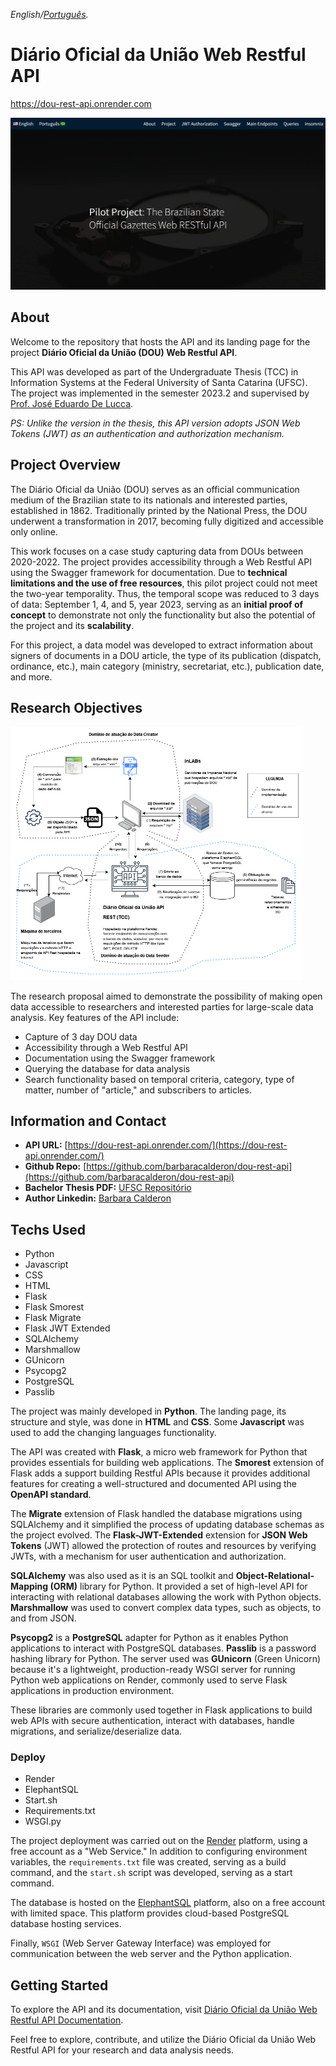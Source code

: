 _English/[Português](LEIAME.md)._

# Diário Oficial da União Web Restful API
https://dou-rest-api.onrender.com


![The DOU Web Restful API landing page](static/landing_page.png)

## About

Welcome to the repository that hosts the API and its landing page for the project **Diário Oficial da União (DOU) Web Restful API**.

This API was developed as part of the Undergraduate Thesis (TCC) in Information Systems at the Federal University of Santa Catarina (UFSC). The project was implemented in the semester 2023.2 and supervised by [Prof. José Eduardo De Lucca](https://www.linkedin.com/in/delucca).

_PS: Unlike the version in the thesis, this API version adopts JSON Web Tokens (JWT) as an authentication and authorization mechanism._

## Project Overview

The Diário Oficial da União (DOU) serves as an official communication medium of the Brazilian state to its nationals and interested parties, established in 1862. Traditionally printed by the National Press, the DOU underwent a transformation in 2017, becoming fully digitized and accessible only online.

This work focuses on a case study capturing data from DOUs between 2020-2022. The project provides accessibility through a Web Restful API using the Swagger framework for documentation. Due to **technical limitations and the use of free resources**, this pilot project could not meet the two-year temporality. Thus, the temporal scope was reduced to 3 days of data: September 1, 4, and 5, year 2023, serving as an **initial proof of concept** to demonstrate not only the functionality but also the potential of the project and its **scalability**.

For this project, a data model was developed to extract information about signers of documents in a DOU article, the type of its publication (dispatch, ordinance, etc.), main category (ministry, secretariat, etc.), publication date, and more.

## Research Objectives

![Project](static/project_small.png)

The research proposal aimed to demonstrate the possibility of making open data accessible to researchers and interested parties for large-scale data analysis. Key features of the API include:

- Capture of 3 day DOU data 
- Accessibility through a Web Restful API
- Documentation using the Swagger framework
- Querying the database for data analysis
- Search functionality based on temporal criteria, category, type of matter, number of "article," and subscribers to articles.

## Information and Contact

- **API URL:** [https://dou-rest-api.onrender.com/](https://dou-rest-api.onrender.com/)
- **Github Repo:** [https://github.com/barbaracalderon/dou-rest-api](https://github.com/barbaracalderon/dou-rest-api)
- **Bachelor Thesis PDF:** [UFSC Repositório](https://repositorio.ufsc.br/bitstream/handle/123456789/253322/TCC%20-%20Barbara%20Calderon.pdf?sequence=1&isAllowed=y)
- **Author Linkedin:** [Barbara Calderon](https://www.linkedin.com/in/barbaracalderondev)

## Techs Used

* Python
* Javascript
* CSS
* HTML
* Flask
* Flask Smorest
* Flask Migrate
* Flask JWT Extended
* SQLAlchemy
* Marshmallow
* GUnicorn
* Psycopg2
* PostgreSQL
* Passlib

The project was mainly developed in **Python**. The landing page, its structure and style, was done in **HTML** and **CSS**. Some **Javascript** was used to add the changing languages functionality.

The API was created with **Flask**, a micro web framework for Python that provides essentials for building web applications. The **Smorest** extension of Flask adds a support building Restful APIs because it provides additional features for creating a well-structured and documented API using the **OpenAPI standard**.  

The **Migrate** extension of Flask handled the database migrations using SQLAlchemy and it simplified the process of updating database schemas as the project evolved. The **Flask-JWT-Extended** extension for **JSON Web Tokens** (JWT) allowed the protection of routes and resources by verifying JWTs, with a mechanism for user authentication and authorization.

**SQLAlchemy** was also used as it is an SQL toolkit and **Object-Relational-Mapping (ORM)** library for Python. It provided a set of high-level API for interacting with relational databases allowing the work with Python objects. **Marshmallow** was used to convert complex data types, such as objects, to and from JSON.

**Psycopg2** is a **PostgreSQL** adapter for Python as it enables Python applications to interact with PostgreSQL databases. **Passlib** is a password hashing library for Python. The server used was **GUnicorn** (Green Unicorn) because it's a lightweight, production-ready WSGI server for running Python web applications on Render, commonly used to serve Flask applications in production environment.

These libraries are commonly used together in Flask applications to build web APIs with secure authentication, interact with databases, handle migrations, and serialize/deserialize data.

### Deploy

- Render
- ElephantSQL
- Start.sh
- Requirements.txt
- WSGI.py

The project deployment was carried out on the [Render](https://render.com/) platform, using a free account as a "Web Service." In addition to configuring environment variables, the `requirements.txt` file was created, serving as a build command, and the `start.sh` script was developed, serving as a start command. 

The database is hosted on the [ElephantSQL](https://www.elephantsql.com/) platform, also on a free account with limited space. This platform provides cloud-based PostgreSQL database hosting services.

Finally, `WSGI` (Web Server Gateway Interface) was employed for communication between the web server and the Python application.

## Getting Started

To explore the API and its documentation, visit [Diário Oficial da União Web Restful API Documentation](https://dou-rest-api.onrender.com/swagger-ui).

Feel free to explore, contribute, and utilize the Diário Oficial da União Web Restful API for your research and data analysis needs.